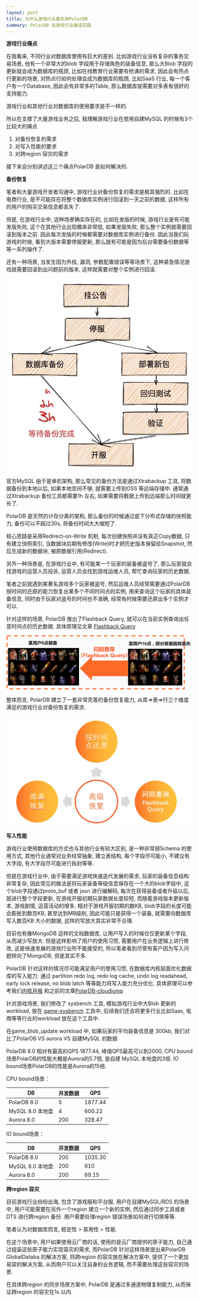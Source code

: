 ```yaml
---
layout: post
title: 为什么游戏行业喜欢用PolarDB
summary: PolarDB 在游戏行业最佳实践
---
```


**游戏行业痛点**

在我看来, 不同行业对数据库使用有巨大的差别. 比如游戏行业没有复杂的事务交易场景, 他有一个非常大的blob 字段用于存储角色的装备信息, 那么大Blob 字段的更新就会成为数据库的瓶颈, 比如在线教育行业需要有抢课的需求, 因此会有热点行更新的场景, 对热点行如何处理会成为数据库的瓶颈, 比如SaaS 行业, 每一个客户有一个Database, 因此会有非常多的Table, 那么数据库就需要对多表有很好的支持能力.

游戏行业和其他行业对数据库的使用要求是不一样的.

所以在支撑了大量游戏业务之后, 我理解游戏行业在使用自建MySQL 的时候有3个比较大的痛点

1. 对备份恢复的需求
2. 对写入性能的要求
3. 对跨region 容灾的需求

接下来会分别讲述这三个痛点PolarDB 是如何解决的.



**备份恢复**

笔者和大量游戏开发者沟通中, 游戏行业对备份恢复的需求是极其强烈的. 比如在电商行业, 是不可能存在将整个数据库实例进行回滚到一天之前的数据, 这样所有的用户的购买交易信息都丢失了.

但是, 在游戏行业中, 这种场景确实存在的, 比如在发版的时候, 游戏行业是有可能发版失败, 这个在其他行业出现概率非常低, 如果发版失败, 那么整个实例就需要回滚到版本之前. 因此每次发版的时候都需要对数据库实例进行备份. 因此当我们玩游戏的时候, 看到大版本需要停服更新, 那么就有可能是因为后台需要备份数据等等一系列操作了.

还有一种场景, 当发生因为外挂, 漏洞, 参数配置错误等等场景下, 这种紧急情况游戏就需要回滚到出问题前的版本, 这样就需要对整个实例进行回滚.



![image-20220717042019107](https://raw.githubusercontent.com/baotiao/bb/main/uPic/image-20220717042019107.png)



官方MySQL 由于是单机架构, 那么常见的备份方法是通过Xtrabackup 工具, 将数据备份到本地以后, 如果本地空间不够, 就需要上传到OSS 等远端存储中. 通常通过Xtrabackup 备份工具都需要1h 左右, 如果需要将数据上传到远端那么时间就更长了.

PolarDB 是天然的计存分离的架构, 那么备份的时候通过底下分布式存储的快照能力, 备份可以不超过30s, 将备份时间大大缩短了.

核心思路是采用Redirect-on-Write 机制, 每次创建快照并没有真正Copy数据, 只有建立快照索引, 当数据块后期有修改(Write)时才把历史版本保留给Snapshot, 然后生成新的数据块, 被原数据引用(Redirect).



另外一种场景是, 在游戏行业中, 有可能某一个玩家的装备被盗号了, 那么玩家就会找游戏的运营人员投诉, 运营人员会找到游戏运维人员, 帮忙查询玩家的历史数据. 

笔者之前就遇到某著名游戏多个玩家被盗号, 然后运维人员经常需要通过PolarDB 按时间的还原的能力恢复出某多个不同时间点的实例, 用来查询这个玩家的具体装备信息, 同时由于玩家对盗号的时间也不准确, 经常有时候需要还原出多个实例才可以.

针对这样的场景, PolarDB 推出了Flashback Query, 就可以在当前实例查询出任意时间点的历史数据. 具体原理见文章 [Flashback Query](https://zhuanlan.zhihu.com/p/434466612)

![image-20220717043717181](https://raw.githubusercontent.com/baotiao/bb/main/uPic/image-20220717043717181.png)



整体而言, PolarDB 建立了一套非常完善的备份恢复能力, 从库=>表=>行三个维度满足的游戏行业对备份恢复的需求.

![image-20220717043059363](https://raw.githubusercontent.com/baotiao/bb/main/uPic/image-20220717043059363.png)



**写入性能**

游戏行业使用数据库的方式也与其他行业有较大区别, 是一种非常弱Schema 的使用方式, 其他行业通常对业务经常抽象, 建立表结构, 每个字段尽可能小, 不建议有大字段, 有大字段尽可能进行拆封等等. 

但是在游戏行业中, 由于需要满足游戏快速迭代发展的需求, 玩家的装备信息结构非常复杂, 因此常见的做法是将玩家装备等级信息保存在一个大的blob字段中, 这个blob字段通过proto_buf 或者 json 进行编解码, 每次在获得装备或者升级以后, 就进行整个字段更新,  在游戏开服初期玩家数据长度较短, 而随着游戏版本更新版本, 游戏剧情, 运营活动的增多, 相对于游戏开服初期的数KB, blob字段的长度可能会膨胀到数百KB, 甚至达到MB级别, 因此可能只是获得一个装备, 就需要向数据库写入数百KB 大小的数据, 这样的写放大其实非常不合理.

目前也有像MongoDB 这样的文档数据库, 让用户写入的时候仅仅更新某个字段, 从而减少写放大. 但是这样影响了用户的使用习惯, 需要用户在业务逻辑上进行修改, 这是快速发展的游戏行业所不能接受的, 所以笔者看到尽管有客户因为写入问题转向了MongoDB, 但是其实不多.

PolarDB 针对这样的情况尽可能满足用户的使用习惯, 在数据库内核层面优化数据库的写入能力. 通过 partition redo log, redo log cache, undo log readahead,  early lock release, no blob latch 等等能力将写入能力充分优化. 具体原理可以参考我们[内核月报](http://mysql.taobao.org/monthly/) 和之前的文章[PolarDB-cloudjump](https://zhuanlan.zhihu.com/p/535426034)



针对游戏场景, 我们修改了 sysbench 工具, 模拟游戏行业中大Blob 更新的workload, 放在 [game-sysbench](https://github.com/baotiao/game-sysbench) 工具中, 后续我们还会将更多行业比如Saas, 电商等等行业的workload 放在这个工具中. 

在game_blob_update workload 中, 如果玩家的平均装备信息是 300kb, 我们对比了PolarDB VS aurora VS 自建MySQL 的数据

PolarDB 8.0 相对有最高的QPS 1877.44, 峰值QPS最高可以到2000, CPU bound场景PolarDB的性能大概是Aurora的5.7倍, 是自建 MySQL 本地盘的3倍. IO bound场景PolarDB的性能是Aurora的15倍.

CPU bound场景：

| DB                   | 并发数据 | QPS     |
| -------------------- | -------- | -------- |
| PolarDB 8.0  |5        | 1877.44 |
| MySQL 8.0 本地盘       |4        | 600.22  |
| Aurora 8.0           |200  | 328.47      |



IO bound场景：


| DB                   | 并发数据 | QPS     |
| -------------------- | -------- | ------- |
| PolarDB 8.0 | 200      | 1035.30 |
| MySQL 8.0 本地盘       | 200      | 610     | 
|Aurora 8.0 | 200      | 69.15   |



**跨region 容灾**

目前游戏行业纷纷出海, 包含了游戏服和平台服. 用户在自建MySQL/RDS 的场景中,  用户可能需要在另外一个region 建立一个新的实例, 然后通过同步工具或者DTS 进行跨region 备份. 用户需要处理region 错误场景如何进行切换等等.

笔者认为对数据库而言, 稳定性 > 易用性 > 性能.

在这个场景中, 用户如果使用云厂商的话, 使用的是云厂商提供的原子能力, 自己通过组装这些原子能力实现容灾的需求, 而PolarDB 针对这样场景提出来PolarDB GlobalDataba 的解决方案, 将跨region 的容灾放在解决方案中, 提供了一个更加易容的解决方案, 从而用户可以关注自身的业务逻辑, 而不需要处理这些容灾的场景.

在具体跨region 的同步场景方案中, PolarDB 是通过多通道物理复制能力, 从而保证跨region 的容灾在1s 以内.

